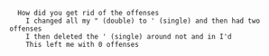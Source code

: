       How did you get rid of the offenses
        I changed all my " (double) to ' (single) and then had two offenses
        I then deleted the ' (single) around not and in I'd
        This left me with 0 offenses
